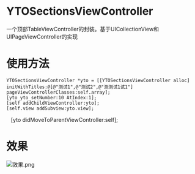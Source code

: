 # YTOSectionsViewController
一个顶部TableViewController的封装。基于UICollectionView和UIPageViewController的实现

# 使用方法
    YTOSectionsViewController *yto = [[YTOSectionsViewController alloc] initWithTitles:@[@"测试1",@"测试2",@"测测试1试1"] pageViewControllerClasses:self.array];
    [yto yto_setNumber:10 AtIndex:1];
    [self addChildViewController:yto];
    [self.view addSubview:yto.view];
    [yto didMoveToParentViewController:self];
# 效果
![效果.png](http://upload-images.jianshu.io/upload_images/6644906-f2ee58070b560646.png?imageMogr2/auto-orient/strip%7CimageView2/2/w/1240)

